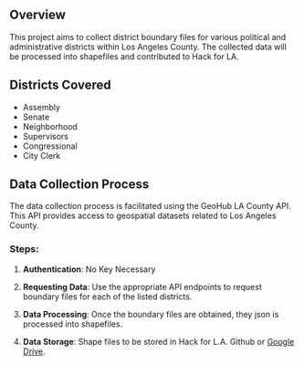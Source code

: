 ## Overview
This project aims to collect district boundary files for various political and administrative districts within Los Angeles County. The collected data will be processed into shapefiles and contributed to Hack for LA.

## Districts Covered
- Assembly
- Senate
- Neighborhood
- Supervisors
- Congressional
- City Clerk

## Data Collection Process
The data collection process is facilitated using the GeoHub LA County API. This API provides access to geospatial datasets related to Los Angeles County.

### Steps:
1. **Authentication**: No Key Necessary

2. **Requesting Data**: Use the appropriate API endpoints to request boundary files for each of the listed districts.

3. **Data Processing**: Once the boundary files are obtained, they json is processed into shapefiles.

4. **Data Storage**: Shape files to be stored in Hack for L.A. Github or [Google Drive](https://drive.google.com/drive/folders/1KsIfAFmp0ArLauvHY1k9wRc9ZXaPDahe).
